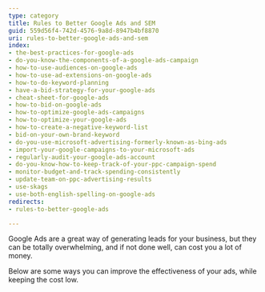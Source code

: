 ```yaml
---
type: category
title: Rules to Better Google Ads and SEM
guid: 559d56f4-742d-4576-9a8d-8947b4bf8870
uri: rules-to-better-google-ads-and-sem
index:
- the-best-practices-for-google-ads
- do-you-know-the-components-of-a-google-ads-campaign
- how-to-use-audiences-on-google-ads
- how-to-use-ad-extensions-on-google-ads
- how-to-do-keyword-planning
- have-a-bid-strategy-for-your-google-ads
- cheat-sheet-for-google-ads
- how-to-bid-on-google-ads
- how-to-optimize-google-ads-campaigns
- how-to-optimize-your-google-ads
- how-to-create-a-negative-keyword-list
- bid-on-your-own-brand-keyword
- do-you-use-microsoft-advertising-formerly-known-as-bing-ads
- import-your-google-campaigns-to-your-microsoft-ads
- regularly-audit-your-google-ads-account
- do-you-know-how-to-keep-track-of-your-ppc-campaign-spend
- monitor-budget-and-track-spending-consistently
- update-team-on-ppc-advertising-results
- use-skags
- use-both-english-spelling-on-google-ads
redirects:
- rules-to-better-google-ads

---
```


Google Ads are a great way of generating leads for your business, but they can be totally overwhelming, and if not done well, can cost you a lot of money.

Below are some ways you can improve the effectiveness of your ads, while keeping the cost low.
